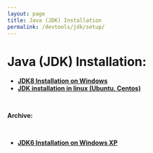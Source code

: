 ```yaml
---
layout: page
title: Java (JDK) Installation
permalink: /devtools/jdk/setup/
---
```


# Java (JDK) Installation:

<ul>
    <li><strong><a href="http://www.guru99.com/install-java.html" rel="nofollow">JDK8 Installation on Windows</a></strong></li>
    <li><strong><a href="/devtools/jdk/setup/linux/">JDK installation in linux (Ubuntu, Centos)</a></strong></li>
</ul>

<br/>

**Archive:**

<br/>

<ul>
    <li><strong><a href="/devtools/jdk/setup/windows/xp/">JDK6 Installation on Windows XP</a></strong></li>
</ul>
